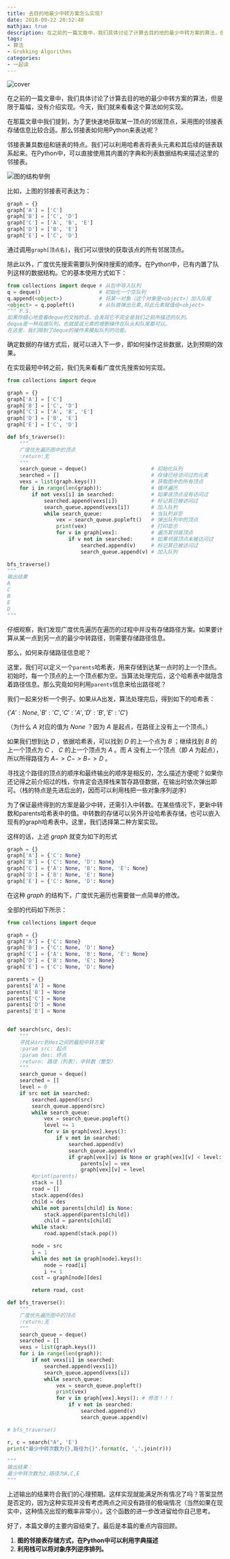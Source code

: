 ```yaml
---
title: 去目的地最少中转方案怎么实现?
date: 2018-09-22 20:52:48
mathjax: true
description: 在之前的一篇文章中，我们具体讨论了计算去目的地的最少中转方案的算法，但是限于篇幅，没有介绍实现。今天，我们就来看看这个算法如何实现。
tags: 
- 算法
- Grokking Algorithms
categories: 
- 一起读
---
```

![cover](https://raw.githubusercontent.com/CosmosNing/MyPicGo/master/images/2018/09/22/cover.jpg?raw=true)



在之前的一篇文章中，我们具体讨论了计算去目的地的最少中转方案的算法，但是限于篇幅，没有介绍实现。今天，我们就来看看这个算法如何实现。

 

在那篇文章中我们提到，为了更快速地获取某一顶点的邻居顶点，采用图的邻接表存储信息比较合适。那么邻接表如何用Python来表达呢？

 

邻接表兼具数组和链表的特点。我们可以利用哈希表将表头元素和其后续的链表联系起来。在Python中，可以直接使用其内置的字典和列表数据结构来描述这里的邻接表。



![图的结构举例](https://raw.githubusercontent.com/CosmosNing/MyPicGo/master/images/2018/09/17/%E5%9B%BE%E7%BB%93%E6%9E%84%E4%B8%BE%E4%BE%8B.png?raw=true)



比如，上图的邻接表可表达为： 



```python
graph = {}
graph['A'] = ['C']
graph['B'] = ['C', 'D']
graph['C'] = ['A', 'B', 'E']
graph['D'] = ['B', 'E']
graph['E'] = ['C', 'D']
```



通过调用`graph[顶点名]`，我们可以很快的获取该点的所有邻居顶点。

 

除此以外，广度优先搜索需要队列保持搜索的顺序。在Python中，已有内置了队列这样的数据结构。它的基本使用方式如下：



```python
from collections import deque # 从包中导入队列
q = deque()                   # 初始化一个空队列
q.append(<object>)            # 将某一对象（这个对象是<object>）加入队尾
<object> = q.popleft()        # 从队首弹出元素,将此元素赋值给<object>
""" P.S.
如果你细心地查看deque的文档的话，会发现它不完全是我们之前所描述的队列。
deque是一种双端队列，也就是说元素的增删操作在队头和队尾都可以。
在这里，我们限制了deque的操作来模拟队列的功能。
```



确定数据的存储方式后，就可以进入下一步，即如何操作这些数据，达到预期的效果。

 

在实现最短中转之前，我们先来看看广度优先搜索如何实现。



```python
from collections import deque

graph = {}
graph['A'] = ['C']
graph['B'] = ['C', 'D']
graph['C'] = ['A', 'B', 'E']
graph['D'] = ['B', 'E']
graph['E'] = ['C', 'D']

def bfs_traverse():
    """
    广度优先遍历图中的顶点
    :return:无
    """
    search_queue = deque()                     # 初始化队列
    searched = []                              # 存储已经访问过的元素
    vexs = list(graph.keys())                  # 获取图中的所有顶点
    for i in range(len(graph)):                # 循环遍历
        if not vexs[i] in searched:            # 如果该顶点没有访问过
            searched.append(vexs[i])           # 标记其已被访问过
            search_queue.append(vexs[i])       # 加入队列
            while search_queue:                # 当队列非空
                vex = search_queue.popleft()   # 弹出队列中的顶点
                print(vex)                     # 打印显示
                for v in graph[vex]:           # 遍历其邻居顶点
                    if v not in searched:      # 如果邻居顶点未被访问过
                        searched.append(v)     # 标记其已被访问过
                        search_queue.append(v) # 加入队列

bfs_traverse()
"""
输出结果
A
C
B
E
D
"""
```



 仔细观察，我们发现广度优先遍历在遍历的过程中并没有存储路径方案。如果要计算从某一点到另一点的最少中转路径，则需要存储路径信息。

 

那么，如何来存储路径信息呢？

 

这里，我们可以定义一个`parents`哈希表，用来存储到达某一点时的上一个顶点。初始时，每一个顶点的上一个顶点都为空。当算法处理完后，这个哈希表中就隐含着路径信息。那么究竟如何利用`parents`信息来给出路径呢？

 

我们一起来分析一个例子。如果从A出发，算法处理完后，得到如下的哈希表：

 

$\{'A': None, 'B': 'C', 'C': 'A', 'D': 'B', 'E': 'C'\}$

（为什么 $A$ 对应的值为 $None$ ？因为 $A$ 是起点，在路径上没有上一个顶点。）

 

如果我们想到达 $D$ ，依据哈希表，可以找到 $D$ 的上一个点为 $B$ ；继续找到 $B$ 的上一个顶点为 $C$ ， $C$ 的上一个顶点为 $A$ 。而 $A$ 没有上一个顶点（即 $A$ 为起点），所以所得路径为 $A->C->B->D$ 。

 

寻找这个路径的顶点的顺序和最终输出的顺序是相反的，怎么描述方便呢？如果你还记得之前介绍过的栈，你肯定会选择栈来暂存路径数据，在输出时依次弹出即可。（栈的特点是先进后出的，因而可以利用栈把一些对象序列逆序）

 

为了保证最终得到的方案是最少中转，还需引入中转数。在某些情况下，更新中转数和parents哈希表中的值。中转数的存储可以另外开设哈希表存储，也可以嵌入现有的graph哈希表中。这里，我们选择第二种方案实现。

 

这样的话，上述 $graph$ 就变为如下的形式

 

```python
graph = {}
graph['A'] = {'C': None}
graph['B'] = {'C': None, 'D': None}
graph['C'] = {'A': None, 'B': None, 'E': None}
graph['D'] = {'B': None, 'E': None}
graph['E'] = {'C': None, 'D': None}
```



在这种 $graph$ 的结构下，广度优先遍历也需要做一点简单的修改。

 

全部的代码如下所示：



```python
from collections import deque

graph = {}
graph['A'] = {'C': None}
graph['B'] = {'C': None, 'D': None}
graph['C'] = {'A': None, 'B': None, 'E': None}
graph['D'] = {'B': None, 'E': None}
graph['E'] = {'C': None, 'D': None}

parents = {}
parents['A'] = None
parents['B'] = None
parents['C'] = None
parents['D'] = None
parents['E'] = None


def search(src, des):
    """
    寻找从src到des之间的最短中转方案
    :param src: 起点
    :param des: 终点
    :return: 路径（列表），中转数（整型）
    """
    search_queue = deque()
    searched = []
    level = 0
    if src not in searched:
        searched.append(src)
        search_queue.append(src)
        while search_queue:
            vex = search_queue.popleft()
            level += 1
            for v in graph[vex].keys():
                if v not in searched:
                    searched.append(v)
                    search_queue.append(v)
                    if graph[vex][v] is None or graph[vex][v] < level:
                        parents[v] = vex
                        graph[vex][v] = level
        #print(parents)
        stack = []
        road = []
        stack.append(des)
        child = des
        while not parents[child] is None:
            stack.append(parents[child])
            child = parents[child]
        while stack:
            road.append(stack.pop())

        node = src
        i = 1
        while des not in graph[node].keys():
            node = road[i]
            i += 1
        cost = graph[node][des]

        return road, cost

def bfs_traverse():
    """
    广度优先遍历图中的顶点
    :return:无
    """
    search_queue = deque()
    searched = []
    vexs = list(graph.keys())
    for i in range(len(graph)):
        if not vexs[i] in searched:
            searched.append(vexs[i])
            search_queue.append(vexs[i])
            while search_queue:
                vex = search_queue.popleft()
                print(vex)
                for v in graph[vex].keys(): # 修改！！！
                    if v not in searched:
                        searched.append(v)
                        search_queue.append(v)

# bfs_traverse()

r, c = search("A", 'E')
print("最少中转次数为{},路径为{}".format(c, ','.join(r)))

"""
输出结果：
最少中转次数为2,路径为A,C,E
"""
```



上述输出的结果符合我们的心理预期。这样实现就能满足所有情况了吗？答案显然是否定的，因为这种实现并没有考虑两点之间没有路径的极端情况（当然如果在现实中，这种情况出现的概率非常小）。这个函数的进一步改进留给你自己思考。

 

好了，本篇文章的主要内容结束了。最后是本篇的重点内容回顾。

1. **图的邻接表存储方式，在Python中可以利用字典描述**
2. **利用栈可以将对象序列逆序排列。**


